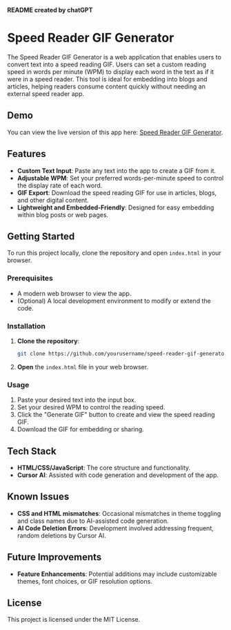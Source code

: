 **README created by chatGPT**

# Speed Reader GIF Generator

The Speed Reader GIF Generator is a web application that enables users to convert text into a speed reading GIF. Users can set a custom reading speed in words per minute (WPM) to display each word in the text as if it were in a speed reader. This tool is ideal for embedding into blogs and articles, helping readers consume content quickly without needing an external speed reader app.

## Demo

You can view the live version of this app here: [Speed Reader GIF Generator](https://speed-reader-gif-generator.vercel.app/).

## Features

- **Custom Text Input**: Paste any text into the app to create a GIF from it.
- **Adjustable WPM**: Set your preferred words-per-minute speed to control the display rate of each word.
- **GIF Export**: Download the speed reading GIF for use in articles, blogs, and other digital content.
- **Lightweight and Embedded-Friendly**: Designed for easy embedding within blog posts or web pages.

## Getting Started

To run this project locally, clone the repository and open `index.html` in your browser.

### Prerequisites

- A modern web browser to view the app.
- (Optional) A local development environment to modify or extend the code.

### Installation

1. **Clone the repository**:
    ```bash
    git clone https://github.com/yourusername/speed-reader-gif-generator.git
    ```
2. **Open** the `index.html` file in your web browser.

### Usage

1. Paste your desired text into the input box.
2. Set your desired WPM to control the reading speed.
3. Click the "Generate GIF" button to create and view the speed reading GIF.
4. Download the GIF for embedding or sharing.

## Tech Stack

- **HTML/CSS/JavaScript**: The core structure and functionality.
- **Cursor AI**: Assisted with code generation and development of the app.

## Known Issues

- **CSS and HTML mismatches**: Occasional mismatches in theme toggling and class names due to AI-assisted code generation.
- **AI Code Deletion Errors**: Development involved addressing frequent, random deletions by Cursor AI.

## Future Improvements

- **Feature Enhancements**: Potential additions may include customizable themes, font choices, or GIF resolution options.

## License

This project is licensed under the MIT License.
